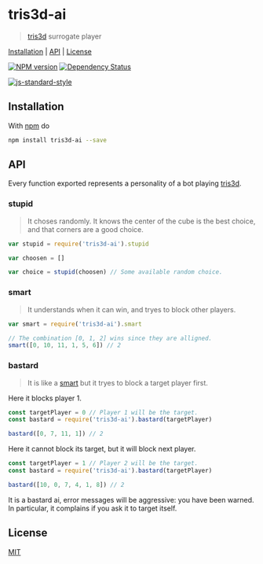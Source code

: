 # tris3d-ai

> [tris3d] surrogate player

[Installation](#installation) |
[API](#api) |
[License](#license)

[![NPM version](https://badge.fury.io/js/tris3d-ai.svg)](http://badge.fury.io/js/tris3d-ai)
[![Dependency Status](https://gemnasium.com/fibo/tris3d-ai.svg)](https://gemnasium.com/fibo/tris3d-ai)

[![js-standard-style](https://cdn.rawgit.com/feross/standard/master/badge.svg)](https://github.com/feross/standard)

## Installation

With [npm](https://npmjs.org/) do

```bash
npm install tris3d-ai --save
```

## API

Every function exported represents a personality of a bot playing [tris3d].

### stupid

> It choses randomly. It knows the center of the cube is the best choice, and that corners are a good choice.

```javascript
var stupid = require('tris3d-ai').stupid

var choosen = []

var choice = stupid(choosen) // Some available random choice.
```

### smart

> It understands when it can win, and tryes to block other players.

```javascript
var smart = require('tris3d-ai').smart

// The combination [0, 1, 2] wins since they are alligned.
smart([0, 10, 11, 1, 5, 6]) // 2
```

### bastard

> It is like a [smart](#smart) but it tryes to block a target player first.

Here it blocks player 1.

```javascript
const targetPlayer = 0 // Player 1 will be the target.
const bastard = require('tris3d-ai').bastard(targetPlayer)

bastard([0, 7, 11, 1]) // 2
```

Here it cannot block its target, but it will block next player.

```javascript
const targetPlayer = 1 // Player 2 will be the target.
const bastard = require('tris3d-ai').bastard(targetPlayer)

bastard([10, 0, 7, 4, 1, 8]) // 2
```

It is a bastard ai, error messages will be aggressive: you have been warned.
In particular, it complains if you ask it to target itself.

## License

[MIT](http://g14n.info/mit-license)

[tris3d]: http://play.tris3d.net "tris3d"
